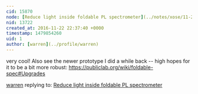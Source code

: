 ```yaml
---
cid: 15870
node: [Reduce light inside foldable PL spectrometer](../notes/xose/11-22-2016/reduce-light-inside-foldable-pl-spectrometer)
nid: 13722
created_at: 2016-11-22 22:37:40 +0000
timestamp: 1479854260
uid: 1
author: [warren](../profile/warren)
---
```


very cool! Also see the newer prototype I did a while back -- high hopes for it to be a bit more robust: https://publiclab.org/wiki/foldable-spec#Upgrades

[warren](../profile/warren) replying to: [Reduce light inside foldable PL spectrometer](../notes/xose/11-22-2016/reduce-light-inside-foldable-pl-spectrometer)

